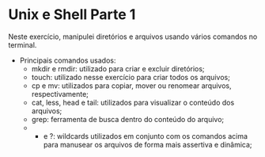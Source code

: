 # Unix e Shell Parte 1 #

Neste exercício, manipulei diretórios e arquivos usando vários comandos no terminal.

- Principais comandos usados:
  * mkdir e rmdir: utilizado para criar e excluir diretórios;
  * touch: utilizado nesse exercício para criar todos os arquivos;
  * cp e mv: utilizados para copiar, mover ou renomear arquivos, respectivamente;
  * cat, less, head e tail: utilizados para visualizar o conteúdo dos arquivos;
  * grep: ferramenta de busca dentro do conteúdo do arquivo;
  * * e ?: wildcards utilizados em conjunto com os comandos acima para manusear os arquivos de forma mais assertiva e dinâmica;
